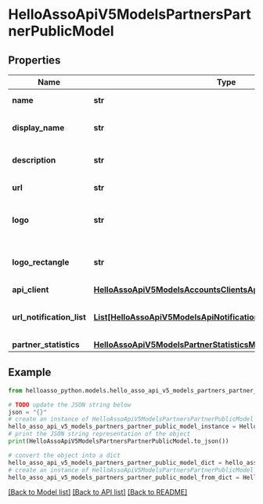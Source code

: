 # HelloAssoApiV5ModelsPartnersPartnerPublicModel


## Properties

Name | Type | Description | Notes
------------ | ------------- | ------------- | -------------
**name** | **str** | Name of the partner | [optional] 
**display_name** | **str** | Display Name of the partner | [optional] 
**description** | **str** | Description of the partner | [optional] 
**url** | **str** | Website of the partner | [optional] 
**logo** | **str** | Logo of the partner : square format | [optional] 
**logo_rectangle** | **str** | Logo of the partner : rectangle format | [optional] 
**api_client** | [**HelloAssoApiV5ModelsAccountsClientsApiClientModel**](HelloAssoApiV5ModelsAccountsClientsApiClientModel.md) |  | [optional] 
**url_notification_list** | [**List[HelloAssoApiV5ModelsApiNotificationsApiUrlNotificationModel]**](HelloAssoApiV5ModelsApiNotificationsApiUrlNotificationModel.md) | Url Notification of the partner | [optional] 
**partner_statistics** | [**HelloAssoApiV5ModelsPartnerStatisticsModel**](HelloAssoApiV5ModelsPartnerStatisticsModel.md) |  | [optional] 

## Example

```python
from helloasso_python.models.hello_asso_api_v5_models_partners_partner_public_model import HelloAssoApiV5ModelsPartnersPartnerPublicModel

# TODO update the JSON string below
json = "{}"
# create an instance of HelloAssoApiV5ModelsPartnersPartnerPublicModel from a JSON string
hello_asso_api_v5_models_partners_partner_public_model_instance = HelloAssoApiV5ModelsPartnersPartnerPublicModel.from_json(json)
# print the JSON string representation of the object
print(HelloAssoApiV5ModelsPartnersPartnerPublicModel.to_json())

# convert the object into a dict
hello_asso_api_v5_models_partners_partner_public_model_dict = hello_asso_api_v5_models_partners_partner_public_model_instance.to_dict()
# create an instance of HelloAssoApiV5ModelsPartnersPartnerPublicModel from a dict
hello_asso_api_v5_models_partners_partner_public_model_from_dict = HelloAssoApiV5ModelsPartnersPartnerPublicModel.from_dict(hello_asso_api_v5_models_partners_partner_public_model_dict)
```
[[Back to Model list]](../README.md#documentation-for-models) [[Back to API list]](../README.md#documentation-for-api-endpoints) [[Back to README]](../README.md)


